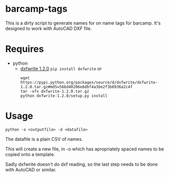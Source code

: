 barcamp-tags
============

This is a dirty script to generate names for on name tags for barcamp. It's designed to work with AutoCAD DXF file.

# Requires

- python
    - [dxfwrite 1.2.0](https://pypi.python.org/pypi/dxfwrite/1.2.0)
	    `pip install dxfwrite`
	    or
	    ````
	    wget https://pypi.python.org/packages/source/d/dxfwrite/dxfwrite-1.2.0.tar.gz#md5=56bd40206e6dbf4a3be2f3b6936a2c4f
	    tar -xfv dxfwrite-1.2.0.tar.gz
	    python dxfwrite-1.2.0/setup.py install
	    ````
# Usage

`python -o <outputfile> -d <datafile>`

The datafile is a plain CSV of names.

This will create a new file, in -o which has apropriately spaced names to be copied onto a template.

Sadly dxfwrite doesn't do dxf reading, so the last step needs to be done with AutoCAD or similar.